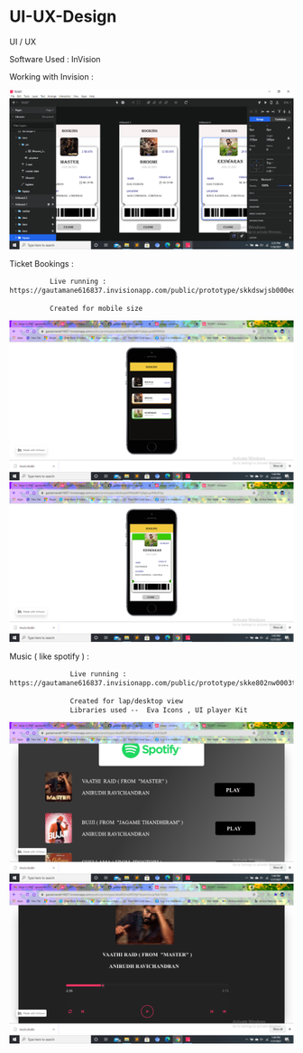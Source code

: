 # UI-UX-Design

UI / UX 

Software Used : InVision

Working with Invision :

![](Photos/Screenshot%20(291).png)

Ticket Bookings : 

              Live running :  https://gautamane616837.invisionapp.com/public/prototype/skkdswjsb000ed401lqfajnua
              
              Created for mobile size
              
![](Photos/Screenshot%20(295).png)              
![](Photos/Screenshot%20(292).png)

Music ( like spotify ) :


                   Live running : https://gautamane616837.invisionapp.com/public/prototype/skke802nw0003tj01bumn3uva
                   
                   Created for lap/desktop view
                   Libraries used --  Eva Icons , UI player Kit 
                   
![](Photos/Screenshot%20(293).png)
![](Photos/Screenshot%20(294).png)

